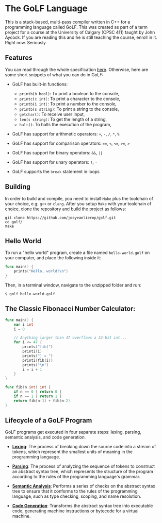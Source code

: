 # The GoLF Language

This is a stack-based, multi-pass compiler written in C++ for a programming language called GoLF. This was created as part of a term project for a course at the University of Calgary (CPSC 411) taught by John Aycock. If you are reading this and he is still teaching the course, enroll in it. Right now. Seriously.

## Features

You can read through the whole specification [here](./SPECIFICATION.md). Otherwise, here are some short snippets of what you can do in GoLF:

- GoLF has built-in functions:

  - `printb(b bool)`: To print a boolean to the console,
  - `printc(c int)`: To print a character to the console,
  - `printb(i int)`: To print a number to the console,
  - `printb(s string)`: To print a string to the console,
  - `getchar()`: To receive user input,
  - `len(s string)`: To get the length of a string,
  - `halt()`: To halts the execution of the program,

- GoLF has support for arithmetic operators: `+`, `-`, `/`, `*`, `%`

- GoLF has support for comparison operators: `==`, `<`, `<=`, `>=`, `>`

- GoLF has support for binary operators: `&&`, `||`

- GoLF has support for unary operators: `!`, `-`

- GoLF supports the `break` statement in loops

## Building

In order to build and compile, you need to install `Make` plus the toolchain of your choice, e.g. `g++` or `clang`. After you setup `Make` with your toolchain of choice, clone the repository and build the project as follows:

```shell
git clone https://github.com/joeyvanlierop/golf.git
cd golf/
make
```

## Hello World

To run a "hello world" program, create a file named `hello-world.golf` on your computer, and place the following inside it:

```go
func main() {
    prints("Hello, world!\n")
}
```

Then, in a terminal window, navigate to the unzipped folder and run:

```shell
$ golf hello-world.golf
```

## The Classic Fibonacci Number Calculator:

```go
func main() {
    var i int
    i = 0

    // Anything larger than 47 overflows a 32-bit int...
    for i <= 47 {
        prints("fib(")
        printi(i)
        prints(") = ")
        printi(fib(i))
        prints("\n")
        i = i + 1
    }
}

func fib(n int) int {
    if n == 0 { return 0 }
    if n == 1 { return 1 }
    return fib(n-1) + fib(n-2)
}
```

<!-- ### A Little Greeting Loop

```go
while true {
    var name = input("Who are we greeting? ");
    print("Hello there, " + name + "!\n");

    if input("Greet again? (y/n): ") != "y" {
        break;
    }
}
``` -->

## Lifecycle of a GoLF Program

GoLF programs get executed in four separate steps: lexing, parsing, semantic analysis, and code generation.

- [**Lexing**](./src/lexer.cpp): The process of breaking down the source code into a stream of tokens, which represent the smallest units of meaning in the programming language.

- [**Parsing**](./src/parser.cpp): The process of analyzing the sequence of tokens to construct an abstract syntax tree, which represents the structure of the program according to the rules of the programming language's grammar.

- [**Semantic Analysis**](./src/semantic.cpp): Performs a series of checks on the abstract syntax tree to ensure that it conforms to the rules of the programming language, such as type checking, scoping, and name resolution.

- [**Code Generation**](./src/code_gen.cpp): Transforms the abstract syntax tree into executable code, generating machine instructions or bytecode for a virtual machine.
